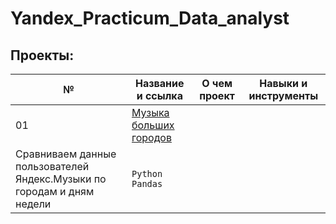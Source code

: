 # Yandex_Practicum_Data_analyst

## Проекты:
| №| Название и ссылка | О чем проект                                                     | Навыки и инструменты           |  
|-----------|-------------------|------------------------------------------------------------------|-----------------------------------|
|01              |[Музыка больших городов](01%20%D0%91%D0%B0%D0%B7%D0%BE%D0%B2%D1%8B%D0%B9%20Python)
|Сравниваем данные пользователей Яндекс.Музыки по городам и дням недели|`Python` `Pandas`|
